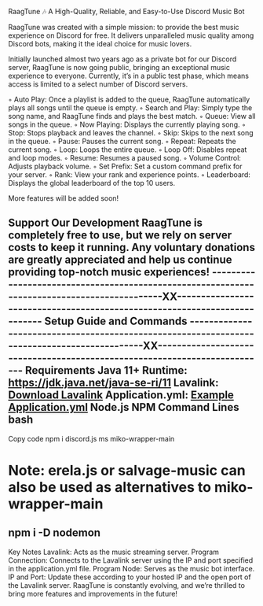 RaagTune 🎶
A High-Quality, Reliable, and Easy-to-Use Discord Music Bot

RaagTune was created with a simple mission: to provide the best music experience on Discord for free. It delivers unparalleled music quality among Discord bots, making it the ideal choice for music lovers.

Initially launched almost two years ago as a private bot for our Discord server, RaagTune is now going public, bringing an exceptional music experience to everyone. Currently, it’s in a public test phase, which means access is limited to a select number of Discord servers.

◦ Auto Play: Once a playlist is added to the queue, RaagTune automatically plays all songs until the queue is empty.
◦ Search and Play: Simply type the song name, and RaagTune finds and plays the best match.
◦ Queue: View all songs in the queue.
◦ Now Playing: Displays the currently playing song.
◦ Stop: Stops playback and leaves the channel.
◦ Skip: Skips to the next song in the queue.
◦ Pause: Pauses the current song.
◦ Repeat: Repeats the current song.
◦ Loop: Loops the entire queue.
◦ Loop Off: Disables repeat and loop modes.
◦ Resume: Resumes a paused song.
◦ Volume Control: Adjusts playback volume.
◦ Set Prefix: Set a custom command prefix for your server.
◦ Rank: View your rank and experience points.
◦ Leaderboard: Displays the global leaderboard of the top 10 users.

More features will be added soon!

Support Our Development
RaagTune is completely free to use, but we rely on server costs to keep it running. Any voluntary donations are greatly appreciated and help us continue providing top-notch music experiences!
--------------------------------------------------------------------------------------------XX--------------------------------------------------------------------------
Setup Guide and Commands
--------------------------------------------------------------------------------------------XX--------------------------------------------------------------------------
Requirements
Java 11+ Runtime: https://jdk.java.net/java-se-ri/11
Lavalink: [Download Lavalink](https://github.com/Frederikam/Lavalink/releases)
Application.yml: [Example Application.yml](https://github.com/Frederikam/Lavalink/blob/master/LavalinkServer/application.yml.example)
Node.js
NPM Command Lines
bash
--------------------------------------------------------------------------------------------------------------------
Copy code
npm i discord.js ms miko-wrapper-main
# Note: erela.js or salvage-music can also be used as alternatives to miko-wrapper-main
npm i -D nodemon
--------------------------------------------------------------------------------------------------------------------
Key Notes
Lavalink: Acts as the music streaming server.
Program Connection: Connects to the Lavalink server using the IP and port specified in the application.yml file.
Program Node: Serves as the music bot interface.
IP and Port: Update these according to your hosted IP and the open port of the Lavalink server.
RaagTune is constantly evolving, and we’re thrilled to bring more features and improvements in the future!






